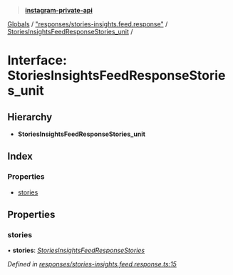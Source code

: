 > **[instagram-private-api](../README.md)**

[Globals](../README.md) / ["responses/stories-insights.feed.response"](../modules/_responses_stories_insights_feed_response_.md) / [StoriesInsightsFeedResponseStories_unit](_responses_stories_insights_feed_response_.storiesinsightsfeedresponsestories_unit.md) /

# Interface: StoriesInsightsFeedResponseStories_unit

## Hierarchy

* **StoriesInsightsFeedResponseStories_unit**

## Index

### Properties

* [stories](_responses_stories_insights_feed_response_.storiesinsightsfeedresponsestories_unit.md#stories)

## Properties

###  stories

• **stories**: *[StoriesInsightsFeedResponseStories](_responses_stories_insights_feed_response_.storiesinsightsfeedresponsestories.md)*

*Defined in [responses/stories-insights.feed.response.ts:15](https://github.com/dilame/instagram-private-api/blob/e9c516c/src/responses/stories-insights.feed.response.ts#L15)*